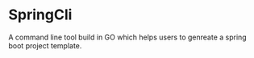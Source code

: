 # SpringCli
A command line tool build in GO which helps users to genreate a spring boot project template.
